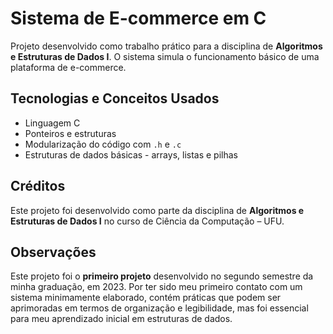 # Sistema de E-commerce em C

Projeto desenvolvido como trabalho prático para a disciplina de **Algoritmos e Estruturas de Dados I**. O sistema simula o funcionamento básico de uma plataforma de e-commerce. 

## Tecnologias e Conceitos Usados

- Linguagem C
- Ponteiros e estruturas
- Modularização do código com `.h` e `.c`
- Estruturas de dados básicas - arrays, listas e pilhas

## Créditos

Este projeto foi desenvolvido como parte da disciplina de **Algoritmos e Estruturas de Dados I** no curso de Ciência da Computação – UFU.

## Observações

Este projeto foi o **primeiro projeto** desenvolvido no segundo semestre da minha graduação, em 2023. Por ter sido meu primeiro contato com um sistema minimamente elaborado, contém práticas que podem ser aprimoradas em termos de organização e legibilidade, mas foi essencial para meu aprendizado inicial em estruturas de dados.
